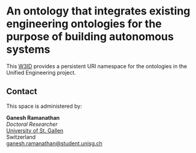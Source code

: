 # An ontology that integrates existing engineering ontologies for the purpose of building autonomous systems
This [W3ID](https://w3id.org) provides a persistent URI namespace for the ontologies in the Unified Engineering project.


## Contact
This space is administered by:  

**Ganesh Ramanathan**  
*Doctoral Researcher*  
[University of St. Gallen](https://unisg.ch)  
Switzerland  
<ganesh.ramanathan@student.unisg.ch>  

